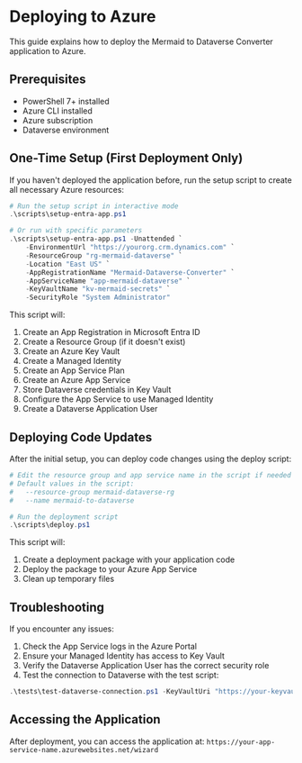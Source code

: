 # Deploying to Azure

This guide explains how to deploy the Mermaid to Dataverse Converter application to Azure.

## Prerequisites

- PowerShell 7+ installed
- Azure CLI installed
- Azure subscription
- Dataverse environment

## One-Time Setup (First Deployment Only)

If you haven't deployed the application before, run the setup script to create all necessary Azure resources:

```powershell
# Run the setup script in interactive mode
.\scripts\setup-entra-app.ps1

# Or run with specific parameters
.\scripts\setup-entra-app.ps1 -Unattended `
    -EnvironmentUrl "https://yourorg.crm.dynamics.com" `
    -ResourceGroup "rg-mermaid-dataverse" `
    -Location "East US" `
    -AppRegistrationName "Mermaid-Dataverse-Converter" `
    -AppServiceName "app-mermaid-dataverse" `
    -KeyVaultName "kv-mermaid-secrets" `
    -SecurityRole "System Administrator"
```

This script will:
1. Create an App Registration in Microsoft Entra ID
2. Create a Resource Group (if it doesn't exist)
3. Create an Azure Key Vault
4. Create a Managed Identity
5. Create an App Service Plan
6. Create an Azure App Service
7. Store Dataverse credentials in Key Vault
8. Configure the App Service to use Managed Identity
9. Create a Dataverse Application User

## Deploying Code Updates

After the initial setup, you can deploy code changes using the deploy script:

```powershell
# Edit the resource group and app service name in the script if needed
# Default values in the script:
#   --resource-group mermaid-dataverse-rg
#   --name mermaid-to-dataverse

# Run the deployment script
.\scripts\deploy.ps1
```

This script will:
1. Create a deployment package with your application code
2. Deploy the package to your Azure App Service
3. Clean up temporary files

## Troubleshooting

If you encounter any issues:

1. Check the App Service logs in the Azure Portal
2. Ensure your Managed Identity has access to Key Vault
3. Verify the Dataverse Application User has the correct security role
4. Test the connection to Dataverse with the test script:

```powershell
.\tests\test-dataverse-connection.ps1 -KeyVaultUri "https://your-keyvault.vault.azure.net/"
```

## Accessing the Application

After deployment, you can access the application at:
`https://your-app-service-name.azurewebsites.net/wizard`
